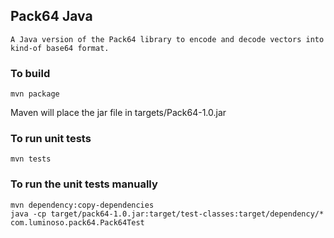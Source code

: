 ## Pack64 Java

    A Java version of the Pack64 library to encode and decode vectors into kind-of base64 format.

### To build

    mvn package

Maven will place the jar file in targets/Pack64-1.0.jar

### To run unit tests

    mvn tests

### To run the unit tests manually

    mvn dependency:copy-dependencies
    java -cp target/pack64-1.0.jar:target/test-classes:target/dependency/* com.luminoso.pack64.Pack64Test

